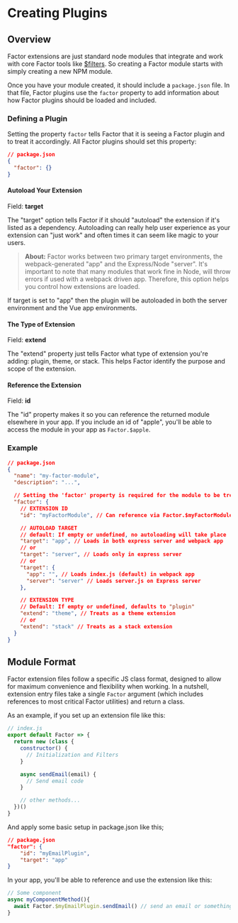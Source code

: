 # Creating Plugins

## Overview

Factor extensions are just standard node modules that integrate and work with core Factor tools like [\$filters](/guide/filters). So creating a Factor module starts with simply creating a new NPM module.

Once you have your module created, it should include a `package.json` file. In that file, Factor plugins use the `factor` property to add information about how Factor plugins should be loaded and included.

### Defining a Plugin

Setting the property `factor` tells Factor that it is seeing a Factor plugin and to treat it accordingly. All Factor plugins should set this property:

```json
// package.json
{
  "factor": {}
}
```

#### Autoload Your Extension

Field: **target**

The "target" option tells Factor if it should "autoload" the extension if it's listed as a dependency. Autoloading can really help user experience as your extension can "just work" and often times it can seem like magic to your users.

> **About:**
> Factor works between two primary target environments, the webpack-generated "app" and the Express/Node "server". It's important to note that many modules that work fine in Node, will throw errors if used with a webpack driven app. Therefore, this option helps you control how extensions are loaded.

If target is set to "app" then the plugin will be autoloaded in both the server environment and the Vue app environments.

#### The Type of Extension

Field: **extend**

The "extend" property just tells Factor what type of extension you're adding: plugin, theme, or stack. This helps Factor identify the purpose and scope of the extension.

#### Reference the Extension

Field: **id**

The "id" property makes it so you can reference the returned module elsewhere in your app. If you include an id of "apple", you'll be able to access the module in your app as `Factor.$apple`.

### Example

```json
// package.json
{
  "name": "my-factor-module",
  "description": "...",

  // Setting the 'factor' property is required for the module to be treated as a Factor plugin
  "factor": {
    // EXTENSION ID
    "id": "myFactorModule", // Can reference via Factor.$myFactorModule

    // AUTOLOAD TARGET
    // default: If empty or undefined, no autoloading will take place
    "target": "app", // Loads in both express server and webpack app
    // or
    "target": "server", // Loads only in express server
    // or
    "target": {
      "app": "", // Loads index.js (default) in webpack app
      "server": "server" // Loads server.js on Express server
    },

    // EXTENSION TYPE
    // Default: If empty or undefined, defaults to "plugin"
    "extend": "theme", // Treats as a theme extension
    // or
    "extend": "stack" // Treats as a stack extension
  }
}
```

## Module Format

Factor extension files follow a specific JS class format, designed to allow for maximum convenience and flexibility when working. In a nutshell, extension entry files take a single `Factor` argument (which includes references to most critical Factor utilities) and return a class.

As an example, if you set up an extension file like this:

```javascript
// index.js
export default Factor => {
  return new (class {
    constructor() {
      // Initialization and Filters
    }

    async sendEmail(email) {
      // Send email code
    }

    // other methods...
  })()
}
```

And apply some basic setup in package.json like this;

```json
// package.json
"factor": {
    "id": "myEmailPlugin",
    "target": "app"
}
```

In your app, you'll be able to reference and use the extension like this:

```javascript
// Some component
async myComponentMethod(){
  await Factor.$myEmailPlugin.sendEmail() // send an email or something
}

```
